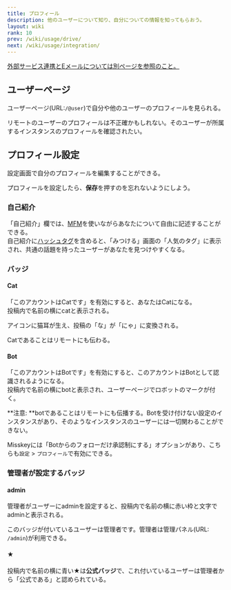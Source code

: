 ```yaml
---
title: プロフィール
description: 他のユーザーについて知り、自分についての情報を知ってもらおう。
layout: wiki
rank: 10
prev: /wiki/usage/drive/
next: /wiki/usage/integration/
---
```

[外部サービス連携とEメールについては別ページを参照のこと。](../integration/)

## ユーザーページ
ユーザーページ(URL:`/@user`)で自分や他のユーザーのプロフィールを見られる。

リモートのユーザーのプロフィールは不正確かもしれない。そのユーザーが所属するインスタンスのプロフィールを確認されたい。

## プロフィール設定
設定画面で自分のプロフィールを編集することができる。

プロフィールを設定したら、**保存**を押すのを忘れないようにしよう。

### 自己紹介
「自己紹介」欄では、[MFM](../mfm/)を使いながらあなたについて自由に記述することができる。  
自己紹介に[ハッシュタグ](../hashtag/)を含めると、「みつける」画面の「人気のタグ」に表示され、共通の話題を持ったユーザーがあなたを見つけやすくなる。

### バッジ
#### Cat
「このアカウントはCatです」を有効にすると、あなたはCatになる。  
投稿内で名前の横にcatと表示される。

アイコンに猫耳が生え、投稿の「な」が「にゃ」に変換される。

Catであることはリモートにも伝わる。

#### Bot
「このアカウントはBotです」を有効にすると、このアカウントはBotとして認識されるようになる。  
投稿内で名前の横にbotと表示され、ユーザーページでロボットのマークが付く。

**注意: **botであることはリモートにも伝播する。Botを受け付けない設定のインスタンスがあり、そのようなインスタンスのユーザーには一切関わることができない。

Misskeyには「Botからのフォローだけ承認制にする」オプションがあり、こちらも`設定` > `プロフィール`で有効にできる。

### 管理者が設定するバッジ
#### admin
管理者がユーザーにadminを設定すると、投稿内で名前の横に赤い枠と文字でadminと表示される。

このバッジが付いているユーザーは管理者です。管理者は管理パネル(URL: `/admin`)が利用できる。

#### ★
投稿内で名前の横に青い★は**公式バッジ**で、これ付いているユーザーは管理者から「公式である」と認められている。
